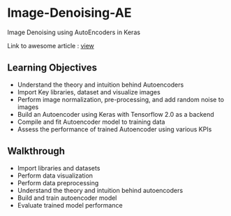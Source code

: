 # Image-Denoising-AE
Image Denoising using AutoEncoders in Keras

Link to awesome article : [view](https://towardsdatascience.com/autoencoders-and-the-denoising-feature-from-theory-to-practice-db7f7ad8fc78)

## Learning Objectives

- Understand the theory and intuition behind Autoencoders
- Import Key libraries, dataset and visualize images
- Perform image normalization, pre-processing, and add random noise to images
- Build an Autoencoder using Keras with Tensorflow 2.0 as a backend
- Compile and fit Autoencoder model to training data 
- Assess the performance of trained Autoencoder using various KPIs 

## Walkthrough

- Import libraries and datasets
- Perform data visualization
- Perform data preprocessing
- Understand the theory and intuition behind autoencoders
- Build and train autoencoder model
- Evaluate trained model performance
